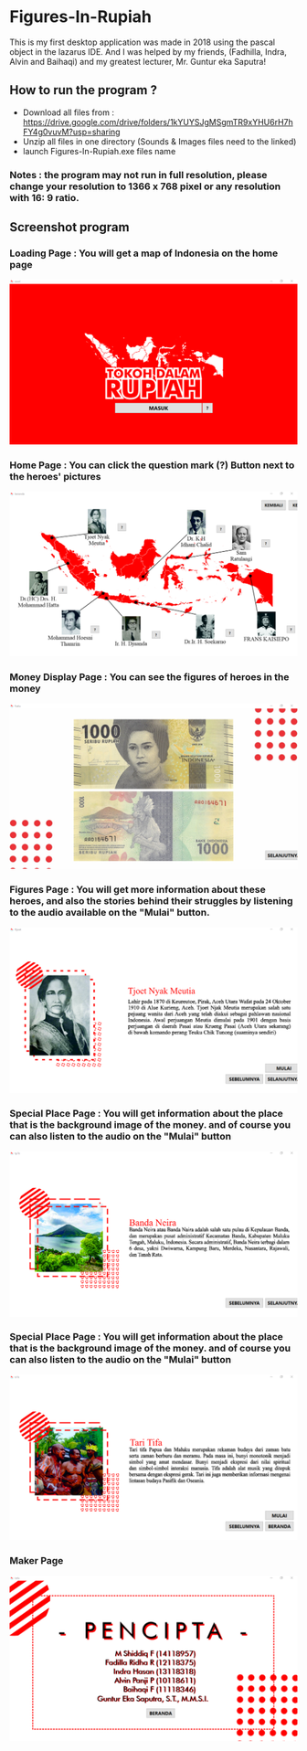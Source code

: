 # Figures-In-Rupiah
This is my first desktop application was made in 2018 using the pascal object in the lazarus IDE. And I was helped by my friends, (Fadhilla, Indra, Alvin and Baihaqi) and my greatest lecturer, Mr. Guntur eka Saputra!

## How to run the program ?
 - Download all files from : https://drive.google.com/drive/folders/1kYUYSJgMSgmTR9xYHU6rH7hFY4g0vuvM?usp=sharing
 - Unzip all files in one directory (Sounds & Images files need to the linked)
 - launch Figures-In-Rupiah.exe files name

### Notes : the program may not run in full resolution, please change your resolution to 1366 x 768 pixel or any resolution with 16: 9 ratio.

## Screenshot program

### Loading Page : You will get a map of Indonesia on the home page
![alt text](https://github.com/mas-diq/Figures-In-Rupiah/blob/main/Screenshot/Screenshot-1.png)

### Home Page : You can click the question mark (?) Button next to the heroes' pictures
![alt text](https://github.com/mas-diq/Figures-In-Rupiah/blob/main/Screenshot/Screenshot-2.png)


### Money Display Page : You can see the figures of heroes in the money
![alt text](https://github.com/mas-diq/Figures-In-Rupiah/blob/main/Screenshot/Screenshot-4.png)

### Figures Page : You will get more information about these heroes, and also the stories behind their struggles by listening to the audio available on the "Mulai" button.
![alt text](https://github.com/mas-diq/Figures-In-Rupiah/blob/main/Screenshot/Screenshot-5.png)

### Special Place Page : You will get information about the place that is the background image of the money. and of course you can also listen to the audio on the "Mulai" button
![alt text](https://github.com/mas-diq/Figures-In-Rupiah/blob/main/Screenshot/Screenshot-6.png)

### Special Place Page : You will get information about the place that is the background image of the money. and of course you can also listen to the audio on the "Mulai" button
![alt text](https://github.com/mas-diq/Figures-In-Rupiah/blob/main/Screenshot/Screenshot-7.png)

### Maker Page
![alt text](https://github.com/mas-diq/Figures-In-Rupiah/blob/main/Screenshot/Screenshot-0.png)
